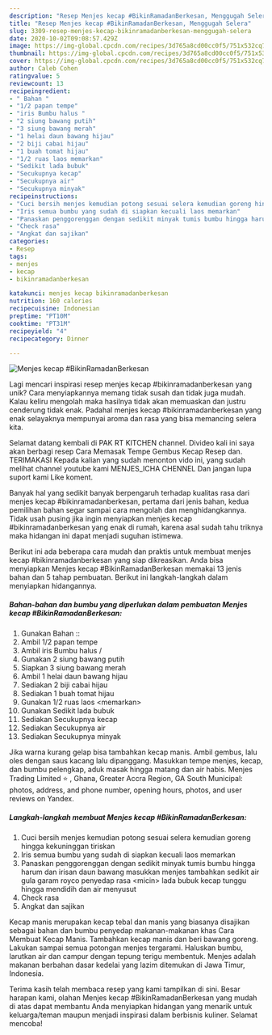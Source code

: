 ```yaml
---
description: "Resep Menjes kecap #BikinRamadanBerkesan, Menggugah Selera"
title: "Resep Menjes kecap #BikinRamadanBerkesan, Menggugah Selera"
slug: 3309-resep-menjes-kecap-bikinramadanberkesan-menggugah-selera
date: 2020-10-02T09:08:57.429Z
image: https://img-global.cpcdn.com/recipes/3d765a8cd00cc0f5/751x532cq70/menjes-kecap-bikinramadanberkesan-foto-resep-utama.jpg
thumbnail: https://img-global.cpcdn.com/recipes/3d765a8cd00cc0f5/751x532cq70/menjes-kecap-bikinramadanberkesan-foto-resep-utama.jpg
cover: https://img-global.cpcdn.com/recipes/3d765a8cd00cc0f5/751x532cq70/menjes-kecap-bikinramadanberkesan-foto-resep-utama.jpg
author: Caleb Cohen
ratingvalue: 5
reviewcount: 13
recipeingredient:
- " Bahan "
- "1/2 papan tempe"
- "iris Bumbu halus "
- "2 siung bawang putih"
- "3 siung bawang merah"
- "1 helai daun bawang hijau"
- "2 biji cabai hijau"
- "1 buah tomat hijau"
- "1/2 ruas laos memarkan"
- "Sedikit lada bubuk"
- "Secukupnya kecap"
- "Secukupnya air"
- "Secukupnya minyak"
recipeinstructions:
- "Cuci bersih menjes kemudian potong sesuai selera kemudian goreng hingga kekuninggan tiriskan"
- "Iris semua bumbu yang sudah di siapkan kecuali laos memarkan"
- "Panaskan penggorenggan dengan sedikit minyak tumis bumbu hingga harum dan irisan daun bawang masukkan menjes tambahkan sedikit air gula garam royco penyedap rasa &lt;micin&gt; lada bubuk kecap tunggu hingga mendidih dan air menyusut"
- "Check rasa"
- "Angkat dan sajikan"
categories:
- Resep
tags:
- menjes
- kecap
- bikinramadanberkesan

katakunci: menjes kecap bikinramadanberkesan 
nutrition: 160 calories
recipecuisine: Indonesian
preptime: "PT10M"
cooktime: "PT31M"
recipeyield: "4"
recipecategory: Dinner

---
```



![Menjes kecap #BikinRamadanBerkesan](https://img-global.cpcdn.com/recipes/3d765a8cd00cc0f5/751x532cq70/menjes-kecap-bikinramadanberkesan-foto-resep-utama.jpg)

Lagi mencari inspirasi resep menjes kecap #bikinramadanberkesan yang unik? Cara menyiapkannya memang tidak susah dan tidak juga mudah. Kalau keliru mengolah maka hasilnya tidak akan memuaskan dan justru cenderung tidak enak. Padahal menjes kecap #bikinramadanberkesan yang enak selayaknya mempunyai aroma dan rasa yang bisa memancing selera kita.

Selamat datang kembali di PAK RT KITCHEN channel. Divideo kali ini saya akan berbagi resep Cara Memasak Tempe Gembus Kecap Resep dan. TERIMAKASI Kepada kalian yang sudah menonton vido ini, yang sudah melihat channel youtube kami MENJES_ICHA CHENNEL Dan jangan lupa suport kami Like koment.

Banyak hal yang sedikit banyak berpengaruh terhadap kualitas rasa dari menjes kecap #bikinramadanberkesan, pertama dari jenis bahan, kedua pemilihan bahan segar sampai cara mengolah dan menghidangkannya. Tidak usah pusing jika ingin menyiapkan menjes kecap #bikinramadanberkesan yang enak di rumah, karena asal sudah tahu triknya maka hidangan ini dapat menjadi suguhan istimewa.


Berikut ini ada beberapa cara mudah dan praktis untuk membuat menjes kecap #bikinramadanberkesan yang siap dikreasikan. Anda bisa menyiapkan Menjes kecap #BikinRamadanBerkesan memakai 13 jenis bahan dan 5 tahap pembuatan. Berikut ini langkah-langkah dalam menyiapkan hidangannya.

<!--inarticleads1-->

##### Bahan-bahan dan bumbu yang diperlukan dalam pembuatan Menjes kecap #BikinRamadanBerkesan:

1. Gunakan  Bahan ::
1. Ambil 1/2 papan tempe
1. Ambil iris Bumbu halus /
1. Gunakan 2 siung bawang putih
1. Siapkan 3 siung bawang merah
1. Ambil 1 helai daun bawang hijau
1. Sediakan 2 biji cabai hijau
1. Sediakan 1 buah tomat hijau
1. Gunakan 1/2 ruas laos &lt;memarkan&gt;
1. Gunakan Sedikit lada bubuk
1. Sediakan Secukupnya kecap
1. Sediakan Secukupnya air
1. Sediakan Secukupnya minyak


Jika warna kurang gelap bisa tambahkan kecap manis. Ambil gembus, lalu oles dengan saus kacang lalu dipanggang. Masukkan tempe menjes, kecap, dan bumbu pelengkap, aduk masak hingga matang dan air habis. Menjes Trading Limited ⭐ , Ghana, Greater Accra Region, GA South Municipal: photos, address, and phone number, opening hours, photos, and user reviews on Yandex. 

<!--inarticleads2-->

##### Langkah-langkah membuat Menjes kecap #BikinRamadanBerkesan:

1. Cuci bersih menjes kemudian potong sesuai selera kemudian goreng hingga kekuninggan tiriskan
1. Iris semua bumbu yang sudah di siapkan kecuali laos memarkan
1. Panaskan penggorenggan dengan sedikit minyak tumis bumbu hingga harum dan irisan daun bawang masukkan menjes tambahkan sedikit air gula garam royco penyedap rasa &lt;micin&gt; lada bubuk kecap tunggu hingga mendidih dan air menyusut
1. Check rasa
1. Angkat dan sajikan


Kecap manis merupakan kecap tebal dan manis yang biasanya disajikan sebagai bahan dan bumbu penyedap makanan-makanan khas Cara Membuat Kecap Manis. Tambahkan kecap manis dan beri bawang goreng. Lakukan sampai semua potongan menjes tergarami. Haluskan bumbu, larutkan air dan campur dengan tepung terigu membentuk. Menjes adalah makanan berbahan dasar kedelai yang lazim ditemukan di Jawa Timur, Indonesia. 

Terima kasih telah membaca resep yang kami tampilkan di sini. Besar harapan kami, olahan Menjes kecap #BikinRamadanBerkesan yang mudah di atas dapat membantu Anda menyiapkan hidangan yang menarik untuk keluarga/teman maupun menjadi inspirasi dalam berbisnis kuliner. Selamat mencoba!
